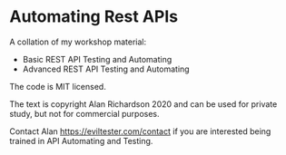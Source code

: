 # Automating Rest APIs

A collation of my workshop material:

- Basic REST API Testing and Automating
- Advanced REST API Testing and Automating

The code is MIT licensed.

The text is copyright Alan Richardson 2020 and can be used for private study, but not for commercial purposes.

Contact Alan https://eviltester.com/contact if you are interested being trained in API Automating and Testing.